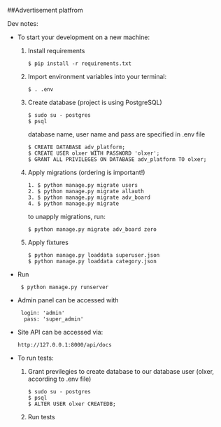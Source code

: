 ##Advertisement platfrom

Dev notes: 
    
- To start your development on a new machine:
   1. Install requirements
       ~~~
       $ pip install -r requirements.txt
       ~~~
   2. Import environment variables into your terminal:
      ~~~
      $ . .env
      ~~~
   3. Create database (project is using PostgreSQL)
       ~~~
       $ sudo su - postgres
       $ psql
       ~~~
       database name, user name and pass are specified in
       .env file
       ~~~
       $ CREATE DATABASE adv_platform; 
       $ CREATE USER olxer WITH PASSWORD 'olxer';
       $ GRANT ALL PRIVILEGES ON DATABASE adv_platform TO olxer;
       ~~~
   4. Apply migrations (ordering is important!)
       ~~~
       1. $ python manage.py migrate users
       2. $ python manage.py migrate allauth
       3. $ python manage.py migrate adv_board
       4. $ python manage.py migrate 
       ~~~
       to unapply migrations, run:
       ~~~
       $ python manage.py migrate adv_board zero
       ~~~
       
   5. Apply fixtures
       ~~~
       $ python manage.py loaddata superuser.json
       $ python manage.py loaddata category.json
       ~~~
- Run

   ~~~     
    $ python manage.py runserver
   ~~~
- Admin panel can be accessed with 

   ~~~
    login: 'admin' 
     pass: 'super_admin'
   ~~~
- Site API can be accessed via:
    ~~~
    http://127.0.0.1:8000/api/docs
    ~~~
- To run tests:
    1. Grant previlegies to create database to our 
    database user (olxer, according to .env file)
        ~~~
        $ sudo su - postgres
        $ psql
        $ ALTER USER olxer CREATEDB;
        ~~~
    2. Run tests